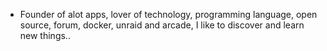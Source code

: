 - Founder of alot apps, lover of technology, programming language, open source, forum, docker, unraid and arcade, I like to discover and learn new things..
  <br>





































































































































































































































































































































































































































































































































































































































































































































































































































































































































































































































































































































































































































































































































































































































































